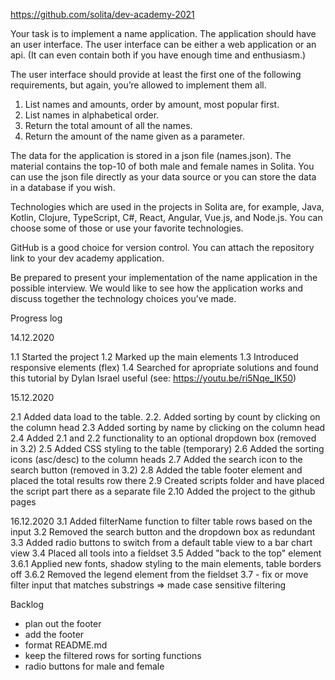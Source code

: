 https://github.com/solita/dev-academy-2021

Your task is to implement a name application. The application should have an user interface. The user interface can be either a web application or an api. (It can even contain both if you have enough time and enthusiasm.)

The user interface should provide at least the first one of the following requirements, but again, you’re allowed to implement them all.

1. List names and amounts, order by amount, most popular first.
2. List names in alphabetical order.
3. Return the total amount of all the names.
4. Return the amount of the name given as a parameter.

The data for the application is stored in a json file (names.json). The material contains the top-10 of both male and female names in Solita. You can use the json file directly as your data source or you can store the data in a database if you wish.

Technologies which are used in the projects in Solita are, for example, Java, Kotlin, Clojure, TypeScript, C#, React, Angular, Vue.js, and Node.js. You can choose some of those or use your favorite technologies.

GitHub is a good choice for version control. You can attach the repository link to your dev academy application.

Be prepared to present your implementation of the name application in the possible interview. We would like to see how the application works and discuss together the technology choices you’ve made.


Progress log

14.12.2020

1.1 Started the project
1.2 Marked up the main elements
1.3 Introduced responsive elements (flex)
1.4 Searched for apropriate solutions and found this tutorial by Dylan Israel useful (see: https://youtu.be/ri5Nqe_IK50)

15.12.2020

2.1 Added data load to the table.
2.2. Added sorting by count by clicking on the column head
2.3 Added sorting by name by clicking on the column head
2.4 Added 2.1 and 2.2 functionality to an optional dropdown box (removed in 3.2)
2.5 Added CSS styling to the table (temporary)
2.6 Added the sorting icons (asc/desc) to the column heads
2.7 Added the search icon to the search button (removed in 3.2)
2.8 Added the table footer element and placed the total results row there
2.9 Created scripts folder and have placed the script part there as a separate file
2.10 Added the project to the github pages

16.12.2020
3.1 Added filterName function to filter table rows based on the input
3.2 Removed the search button and the dropdown box as redundant
3.3 Added radio buttons to switch from a default table view to a bar chart view
3.4 Placed all tools into a fieldset
3.5 Added "back to the top" element
3.6.1 Applied new fonts, shadow styling to the main elements, table borders off
3.6.2 Removed the legend element from the fieldset
3.7 - fix or move filter input that matches substrings => made case sensitive filtering

Backlog
- plan out the footer
- add the footer
- format README.md
- keep the filtered rows for sorting functions
- radio buttons for male and female
